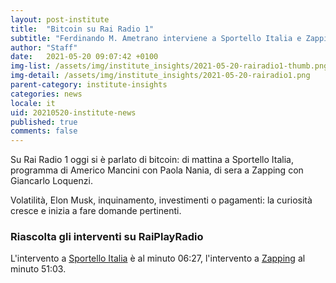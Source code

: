 ```yaml
---
layout: post-institute
title:  "Bitcoin su Rai Radio 1"
subtitle: "Ferdinando M. Ametrano interviene a Sportello Italia e Zapping"
author: "Staff"
date:   2021-05-20 09:07:42 +0100
img-list: /assets/img/institute_insights/2021-05-20-rairadio1-thumb.png
img-detail: /assets/img/institute_insights/2021-05-20-rairadio1.png
parent-category: institute-insights
categories: news
locale: it
uid: 20210520-institute-news
published: true
comments: false
---
```


Su Rai Radio 1 oggi si è parlato di bitcoin:
di mattina a Sportello Italia, programma di Americo Mancini con Paola Nania,
di sera a Zapping con Giancarlo Loquenzi.

Volatilità, Elon Musk, inquinamento, investimenti o pagamenti: la curiosità cresce
e inizia a fare domande pertinenti.

### Riascolta gli interventi su RaiPlayRadio

L'intervento a [Sportello Italia](https://www.raiplayradio.it/audio/2021/05/SPORTELLO-ITALIA-7f3a3e55-44cb-4e87-8b2b-fe6f2812c28a.html) è al minuto 06:27,
l'intervento a [Zapping](https://www.raiplayradio.it/audio/2021/05/ZAPPING-70d1616c-9166-4d98-acb5-28573d85a22f.html) al minuto 51:03.
